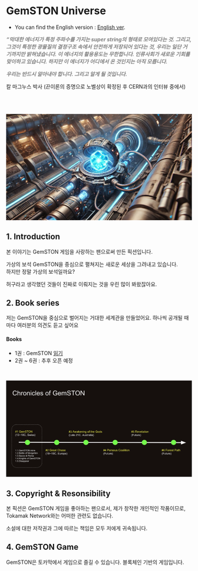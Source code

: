 # GemSTON Universe


* You can find the English version : [English ver](readme.md).


<sapn style="color:grey">**_“막대한 에너지가 특정 주파수를 가지는 super string의 형태로 모여있다는 것. 그리고, 그것이 특정한 광물질의 결정구조 속에서 안전하게 저장되어 있다는 것, 우리는 일단 거기까지만 밝혀냈습니다. 이 에너지의 활용용도는 무한합니다. 인류사회가 새로운 기회를 맞이하고 있습니다. 하지만 이 에너지가 어디에서 온 것인지는 아직 모릅니다._**<span><br>

<sapn style="color:grey">**_우리는 반드시 알아내야 합니다. 그리고 알게 될 것입니다._**<span><br>


칼 마그누스 박사 (끈이론의 증명으로 노벨상이 확정된 후 CERN과의 인터뷰 중에서)

<br><br><br>
![alt text](gemston_engine.png)


## 1. Introduction

본 이야기는 GemSTON 게임을 사랑하는 팬으로써 만든 픽션입니다.<br>

가상의 보석 GemSTON을 중심으로 펼쳐지는 새로운 세상을 그려내고 있습니다.<br>
하지만 정말 가상의 보석일까요?<br>

허구라고 생각했던 것들이 진짜로 이뤄지는 것을 우린 많이 봐왔잖아요.<br>

## 2. Book series
저는 GemSTON을 중심으로 벌어지는 거대한 세계관을 만들었어요. 하나씩 공개될 때마다 여러분의 의견도 듣고 싶어요 <br>

#### Books
* 1권 : GemSTON [읽기](/storymap/storymap.md)
* 2권 ~ 6권 : 추후 오픈 예정

<br>

![alt text](chronicles.png)

## 3. Copyright & Resonsibility
본 픽션은 GemSTON 게임을 좋아하는 팬으로서, 제가 창작한 개인적인 작품이므로, Tokamak Network와는 어떠한 관련도 없습니다.

소설에 대한 저작권과 그에 따르는 책임은 모두 저에게 귀속됩니다.

## 4. GemSTON Game
GemSTON은 토카막에서 게임으로 즐길 수 있습니다. 블록체인 기반의 게임입니다.